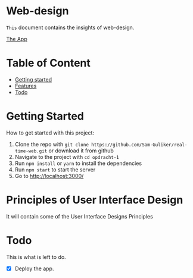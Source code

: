 # Web-design
`This` document contains the insights of web-design.

[The App](https://sam-guliker.github.io/web-design/)

# Table of Content
- [Getting started](#getting-started)
- [Features](#features)
- [Todo](#todo)


# Getting Started
How to get started with this project:

1. Clone the repo with `git clone https://github.com/Sam-Guliker/real-time-web.git` or download it from github
2. Navigate to the project with `cd opdracht-1`
3. Run `npm install` or `yarn` to install the dependencies
4. Run `npm start` to start the server
5. Go to [http://localhost:3000/](http://localhost:3000/)

# Principles of User Interface Design
It will contain some of the User Interface Designs Principles

# Todo
This is what is left to do.

- [x] Deploy the app. 
